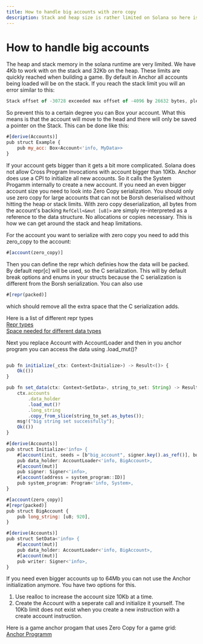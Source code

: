 ```yaml
---
title: How to handle big accounts with zero copy
description: Stack and heap size is rather limited on Solana so here is some help
---
```


# How to handle big accounts

The heap and stack memory in the solana runtime are very limited. We have 4Kb to work with on the stack and 32Kb on the heap. 
These limits are quickly reached when building a game. 
By default in Anchor all accounts being loaded will be on the stack. If you reach the stack limit you will an error similar to this: 

```js
Stack offset of -30728 exceeded max offset of -4096 by 26632 bytes, please minimize large stack variables
```

So prevent this to a certain degree you can Box your account. What this means is that the account will move to the head and there will only be saved a pointer on the Stack. 
This can be done like this: 

```js
#[derive(Accounts)]
pub struct Example {
    pub my_acc: Box<Account<'info, MyData>>
}
```

If your account gets bigger than it gets a bit more complicated. Solana does not allow Cross Program Invocations with account bigger than 10Kb.
Anchor does use a CPI to initialize all new accounts. So it calls the System Progamm internally to create a new account. 
If you need an even bigger account size you need to look into Zero Copy serialization. 
You should only use zero copy for large accounts that can not be Borsh deserialised without hitting the heap or stack limits. 
With zero copy deserialization, all bytes from the account's backing `RefCell<&mut [u8]>` are simply re-interpreted as a reference to
the data structure. No allocations or copies necessary. This is how we can get around the stack and heap limitations.

For the account you want to serialize with zero copy you need to add this zero_copy to the account: 

```js
#[account(zero_copy)]
```

Then you can define the repr which definies how the data will be packed. By default repr[c] will be used, so the C serialization. 
This will by default break options and enums in your structs because the C serialization is different from the Borsh serialization.
You can also use  

```js
#[repr(packed)]
```

which should remove all the extra space that the C serialization adds.

Here is a list of different repr types <br/>
[Repr types](https://doc.rust-lang.org/nomicon/other-reprs.html)<br/>
[Space needed for different data types](https://book.anchor-lang.com/anchor_references/space.html)<br/>

Next you replace Account with AccountLoader and then in you anchor program you can access the data using .load_mut()?

```js

pub fn initialize(_ctx: Context<Initialize>) -> Result<()> {
    Ok(())
}

pub fn set_data(ctx: Context<SetData>, string_to_set: String) -> Result<()> {
    ctx.accounts
        .data_holder
        .load_mut()?
        .long_string
        .copy_from_slice(string_to_set.as_bytes());
    msg!("big string set successfully");
    Ok(())
}

#[derive(Accounts)]
pub struct Initialize<'info> {
    #[account(init, seeds = [b"big_account", signer.key().as_ref()], bump, payer=signer, space= 10 * 1024 as usize)]
    pub data_holder: AccountLoader<'info, BigAccount>,
    #[account(mut)]
    pub signer: Signer<'info>,
    #[account(address = system_program::ID)]
    pub system_program: Program<'info, System>,
}

#[account(zero_copy)]
#[repr(packed)]
pub struct BigAccount {
    pub long_string: [u8; 920],
}

#[derive(Accounts)]
pub struct SetData<'info> {
    #[account(mut)]
    pub data_holder: AccountLoader<'info, BigAccount>,
    #[account(mut)]
    pub writer: Signer<'info>,
}
```

If you need even bigger accounts up to 64Mb you can not use the Anchor initialization anymore. You have two options for this. 
1. Use realloc to increase the account size 10Kb at a time. 
2. Create the Account with a seperate call and initialize it yourself. The 10Kb limit does not exist when you create a new instruction with a create account instruction. 


Here is a game anchor progam that uses Zero Copy for a game grid: <br/> 
[Anchor Programm](https://github.com/Woody4618/SolPlay_Unity_SDK/blob/main/Assets/SolPlay/Examples/SolHunter/AnchorProgram/src/state/game.rs)

